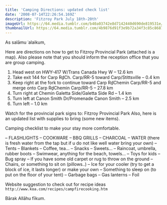 ```yaml
---
title: 'Camping Directions: updated check list'
date: '2008-07-14T22:26:54.169Z'
description: 'Fitzroy Park July 18th-20th'
imageUrl: https://64.media.tumblr.com/b40a03742e8d7142440d690de819531e/tumblr_obl0niwrTY1sl74w9o3_1280.jpg
thumbnailUrl: https://64.media.tumblr.com/4b9876d91f3e9b72a34f3c85c868703f/tumblr_obl0niwrTY1sl74w9o1_1280.jpg
---
```


As salāmu ʿalaikum,

Here are directions on how to get to Fitzroy Provincial Park (attached is a map). Also please note that you should inform the reception office that you are group camping.

1. Head west on HWY-417 W/Trans Canada Hwy W – 12.6 km
2. Take exit 144 for Carp RḏCh. Carp/RR-5 toward Carp/Stittsville – 0.4 km
3. Keep right at the fork to continue toward Carp RḏChemin Carp/RR-5 and merge onto Carp RḏChemin Carp/RR-5 – 27.8 km
4. Turn right at Chemin Galetta Side/Galetta Side Rd – 1.4 km
5. Turn left at Canon Smith Dr/Promenade Canon Smith – 2.5 km
6. Turn left – 1.0 km

Watch for the provincial park signs to: Fitzroy Provincial Park
Also, here is an updated list with supplies to bring (some new items).

Camping checklist to make your stay more comfortable.

– FLASHLIGHTS
– COOKWARE
– BBQ GRILLS
– CHARCOAL
– WATER (there is fresh water from the tap but if u do not like well water bring your own)
– Tents
– Blankets
– Coffee, tea…
– Snacks
– Sweets…
– Raincoat, umbrella, rubber boots
– Swimwear, anything for the beach, towels…
– Toys for kids
– Bug spray
– If you have some old carpet or rug to throw on the ground
– Chairs, or something to sit on (pillows..)
– Ice for your cooler (try to get a block of ice, it lasts longer) or make your own
– Something to sleep on (to put on the floor of your tent)
– Garbage bags
– Gas lanterns
– Foil

Website suggestion to check out for recipe ideas
`http://www.koa.com/recipes/campfirecooking.htm`

Bārak Allāhu fīkum.
